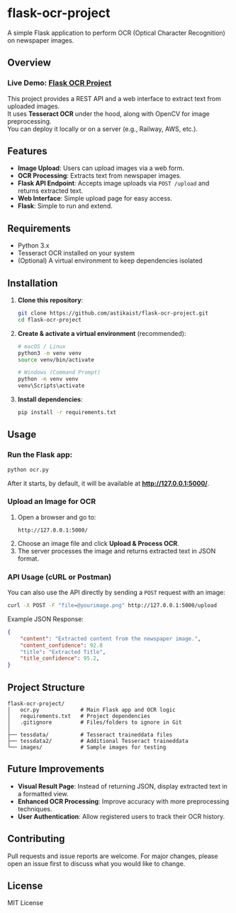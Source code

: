 # flask-ocr-project

A simple Flask application to perform OCR (Optical Character Recognition) on newspaper images.

## Overview
### Live Demo: [Flask OCR Project](https://flask-ocr-project-production.up.railway.app)
This project provides a REST API and a web interface to extract text from uploaded images.  
It uses **Tesseract OCR** under the hood, along with OpenCV for image preprocessing.  
You can deploy it locally or on a server (e.g., Railway, AWS, etc.).

## Features
- **Image Upload**: Users can upload images via a web form.
- **OCR Processing**: Extracts text from newspaper images.
- **Flask API Endpoint**: Accepts image uploads via `POST /upload` and returns extracted text.
- **Web Interface**: Simple upload page for easy access.
- **Flask**: Simple to run and extend.

## Requirements
- Python 3.x
- Tesseract OCR installed on your system
- (Optional) A virtual environment to keep dependencies isolated

## Installation

1. **Clone this repository**:
   ```bash
   git clone https://github.com/astikaist/flask-ocr-project.git
   cd flask-ocr-project
   ```

2. **Create & activate a virtual environment** (recommended):
    ```bash
    # macOS / Linux
    python3 -m venv venv
    source venv/bin/activate

    # Windows (Command Prompt)
    python -m venv venv
    venv\Scripts\activate
    ```

3. **Install dependencies**:
    ```bash
    pip install -r requirements.txt
    ```

## Usage

### **Run the Flask app**:
```bash
python ocr.py
```

After it starts, by default, it will be available at **http://127.0.0.1:5000/**.

### **Upload an Image for OCR**
1. Open a browser and go to:
   ```
   http://127.0.0.1:5000/
   ```
2. Choose an image file and click **Upload & Process OCR**.
3. The server processes the image and returns extracted text in JSON format.

### **API Usage (cURL or Postman)**
You can also use the API directly by sending a `POST` request with an image:

```bash
curl -X POST -F "file=@yourimage.png" http://127.0.0.1:5000/upload
```

Example JSON Response:
```json
{
    "content": "Extracted content from the newspaper image.",
    "content_confidence": 92.8
    "title": "Extracted Title",
    "title_confidence": 95.2,
}
```

## Project Structure
```
flask-ocr-project/
│   ocr.py             # Main Flask app and OCR logic
│   requirements.txt   # Project dependencies
│   .gitignore         # Files/folders to ignore in Git
│
├── tessdata/          # Tesseract traineddata files
├── tessdata2/         # Additional Tesseract traineddata
└── images/            # Sample images for testing
```

## Future Improvements
- **Visual Result Page**: Instead of returning JSON, display extracted text in a formatted view.
- **Enhanced OCR Processing**: Improve accuracy with more preprocessing techniques.
- **User Authentication**: Allow registered users to track their OCR history.

## Contributing
Pull requests and issue reports are welcome. For major changes, please open an issue first to discuss what you would like to change.

## License
MIT License